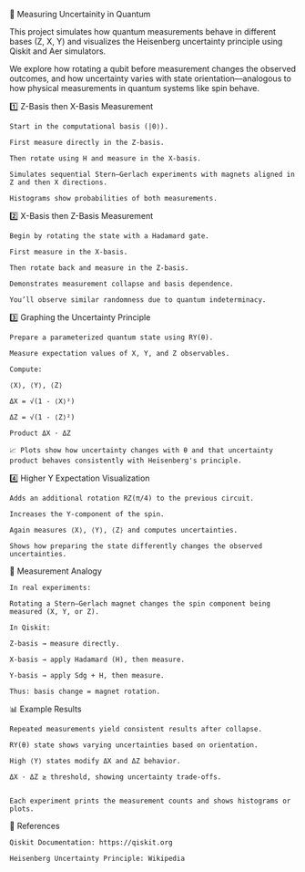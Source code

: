 🧭 Measuring Uncertainity in Quantum

This project simulates how quantum measurements behave in different bases (Z, X, Y) and visualizes the Heisenberg uncertainty principle using Qiskit and Aer simulators.

We explore how rotating a qubit before measurement changes the observed outcomes, and how uncertainty varies with state orientation—analogous to how physical measurements in quantum systems like spin behave.


1️⃣ Z-Basis then X-Basis Measurement

    Start in the computational basis (|0⟩).
    
    First measure directly in the Z-basis.
    
    Then rotate using H and measure in the X-basis.
    
    Simulates sequential Stern–Gerlach experiments with magnets aligned in Z and then X directions.
    
    Histograms show probabilities of both measurements.

2️⃣ X-Basis then Z-Basis Measurement

    Begin by rotating the state with a Hadamard gate.
    
    First measure in the X-basis.
    
    Then rotate back and measure in the Z-basis.
    
    Demonstrates measurement collapse and basis dependence.
    
    You’ll observe similar randomness due to quantum indeterminacy.

3️⃣ Graphing the Uncertainty Principle

    Prepare a parameterized quantum state using RY(θ).
    
    Measure expectation values of X, Y, and Z observables.
    
    Compute:
    
    ⟨X⟩, ⟨Y⟩, ⟨Z⟩
    
    ΔX = √(1 - ⟨X⟩²)
    
    ΔZ = √(1 - ⟨Z⟩²)
    
    Product ΔX · ΔZ
    
    📈 Plots show how uncertainty changes with θ and that uncertainty product behaves consistently with Heisenberg's principle.

4️⃣ Higher Y Expectation Visualization

    Adds an additional rotation RZ(π/4) to the previous circuit.
    
    Increases the Y-component of the spin.
    
    Again measures ⟨X⟩, ⟨Y⟩, ⟨Z⟩ and computes uncertainties.
    
    Shows how preparing the state differently changes the observed uncertainties.

🔬 Measurement Analogy

    In real experiments:
    
    Rotating a Stern–Gerlach magnet changes the spin component being measured (X, Y, or Z).
    
    In Qiskit:
    
    Z-basis → measure directly.
    
    X-basis → apply Hadamard (H), then measure.
    
    Y-basis → apply Sdg + H, then measure.
    
    Thus: basis change = magnet rotation.

📊 Example Results

    Repeated measurements yield consistent results after collapse.
    
    RY(θ) state shows varying uncertainties based on orientation.
    
    High ⟨Y⟩ states modify ΔX and ΔZ behavior.
    
    ΔX · ΔZ ≥ threshold, showing uncertainty trade-offs.


    Each experiment prints the measurement counts and shows histograms or plots.


📖 References

    Qiskit Documentation: https://qiskit.org
    
    Heisenberg Uncertainty Principle: Wikipedia
